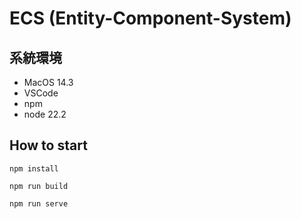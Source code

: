 # ECS (Entity-Component-System)

## 系統環境

- MacOS 14.3
- VSCode
- npm
- node 22.2

## How to start

```
npm install
```

```
npm run build
```

```
npm run serve
```
